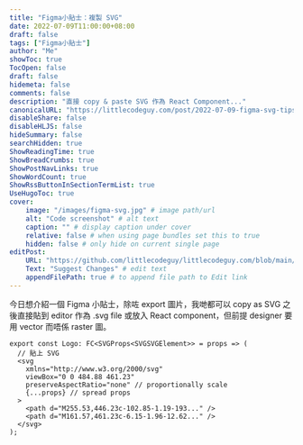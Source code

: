 ```yaml
---
title: "Figma小貼士：複製 SVG"
date: 2022-07-09T11:00:00+08:00
draft: false
tags: ["Figma小貼士"]
author: "Me"
showToc: true
TocOpen: false
draft: false
hidemeta: false
comments: false
description: "直接 copy & paste SVG 作為 React Component..."
canonicalURL: "https://littlecodeguy.com/post/2022-07-09-figma-svg-tips.md"
disableShare: false
disableHLJS: false
hideSummary: false
searchHidden: true
ShowReadingTime: true
ShowBreadCrumbs: true
ShowPostNavLinks: true
ShowWordCount: true
ShowRssButtonInSectionTermList: true
UseHugoToc: true
cover:
    image: "/images/figma-svg.jpg" # image path/url
    alt: "Code screenshot" # alt text
    caption: "" # display caption under cover
    relative: false # when using page bundles set this to true
    hidden: false # only hide on current single page
editPost:
    URL: "https://github.com/littlecodeguy/littlecodeguy.com/blob/main/content"
    Text: "Suggest Changes" # edit text
    appendFilePath: true # to append file path to Edit link
---
```


今日想介紹一個 Figma 小貼士，除咗 export 圖片，我哋都可以 copy as SVG 之後直接貼到 editor 作為 .svg file 或放入 React component，但前提 designer 要用 vector 而唔係 raster 圖。

```tsx
export const Logo: FC<SVGProps<SVGSVGElement>> = props => (
  // 貼上 SVG
  <svg
    xmlns="http://www.w3.org/2000/svg"
    viewBox="0 0 484.88 461.23"
    preserveAspectRatio="none" // proportionally scale
    {...props} // spread props
  >
    <path d="M255.53,446.23c-102.85-1.19-193..." />
    <path d="M161.57,461.23c-6.15-1.96-12.62..." />
  </svg>
);
```
